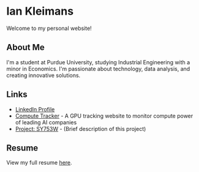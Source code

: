 # Ian Kleimans

Welcome to my personal website!

## About Me
I'm a student at Purdue University, studying Industrial Engineering with a minor in Economics. I'm passionate about technology, data analysis, and creating innovative solutions.

## Links
- [LinkedIn Profile](https://www.linkedin.com/in/iankleimans/)
- [Compute Tracker](http://computetracker.com/) - A GPU tracking website to monitor compute power of leading AI companies
- [Project: SY753W](https://sy753w.csb.app/) - (Brief description of this project)

## Resume
View my full resume [here](resume.html).
